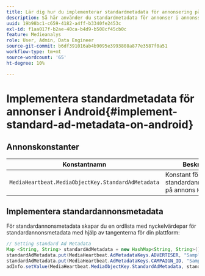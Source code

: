 ```yaml
---
title: Lär dig hur du implementerar standardmetadata för annonsering på Android
description: Så här använder du standardmetadata för annonser i annonsspårning på Android.
uuid: 19b98bc1-c659-4182-a4ff-b3340fe2453c
exl-id: f1aa017f-b2ae-40ca-b4d9-b508cf45cb0c
feature: Medieanalys
role: User, Admin, Data Engineer
source-git-commit: b6df391016ab4b9095e3993808a877e3587f0a51
workflow-type: tm+mt
source-wordcount: '65'
ht-degree: 10%

---
```


# Implementera standardmetadata för annonser i Android{#implement-standard-ad-metadata-on-android}

## Annonskonstanter

| Konstantnamn | Beskrivning   |
|---|---|
| `MediaHeartbeat.MediaObjectKey.StandardAdMetadata` | Konstant för att bifoga standardannonsmetadata på annons `MediaObject`. |

## Implementera standardannonsmetadata

För standardannonsmetadata skapar du en ordlista med nyckelvärdepar för standardannonsmetadata med hjälp av tangenterna för din plattform:

```java
// Setting standard Ad Metadata 
Map <String, String> standardAdMetadata = new HashMap<String, String>(); 
standardAdMetadata.put(MediaHeartbeat.AdMetadataKeys.ADVERTISER, "Sample Advertiser"); 
standardAdMetadata.put(MediaHeartbeat.AdMetadataKeys.CAMPAIGN_ID, "Sample Campaign"); 
adInfo.setValue(MediaHeartbeat.MediaObjectKey.StandardAdMetadata, standardAdMetadata); 
```
